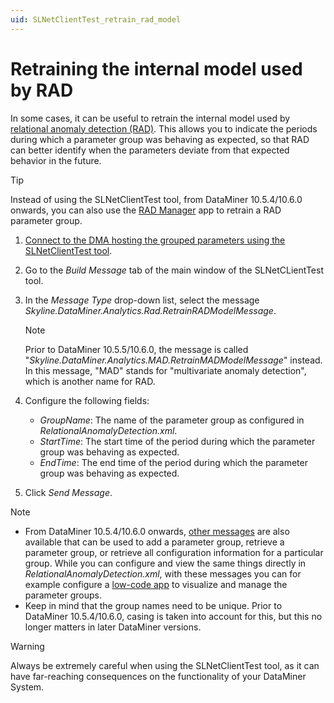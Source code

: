```yaml
---
uid: SLNetClientTest_retrain_rad_model
---
```


# Retraining the internal model used by RAD

In some cases, it can be useful to retrain the internal model used by [relational anomaly detection (RAD)](xref:Relational_anomaly_detection). This allows you to indicate the periods during which a parameter group was behaving as expected, so that RAD can better identify when the parameters deviate from that expected behavior in the future.

> [!TIP]
> Instead of using the SLNetClientTest tool, from DataMiner 10.5.4/10.6.0 onwards, you can also use the [RAD Manager](xref:RAD_manager#specifying-the-training-range) app to retrain a RAD parameter group.

1. [Connect to the DMA hosting the grouped parameters using the SLNetClientTest tool](xref:Connecting_to_a_DMA_with_the_SLNetClientTest_tool).

1. Go to the *Build Message* tab of the main window of the SLNetCLientTest tool.

1. In the *Message Type* drop-down list, select the message *Skyline.DataMiner.Analytics.Rad.RetrainRADModelMessage*.

   > [!NOTE]
   > Prior to DataMiner 10.5.5/10.6.0<!--RN 42480-->, the message is called "*Skyline.DataMiner.Analytics.MAD.RetrainMADModelMessage*" instead. In this message, "MAD" stands for "multivariate anomaly detection", which is another name for RAD.

1. Configure the following fields:

   - *GroupName*: The name of the parameter group as configured in *RelationalAnomalyDetection.xml*.
   - *StartTime*: The start time of the period during which the parameter group was behaving as expected.
   - *EndTime*: The end time of the period during which the parameter group was behaving as expected.

1. Click *Send Message*.

> [!NOTE]
>
> - From DataMiner 10.5.4/10.6.0 onwards, [other messages](xref:SLNetClientTest_managing_RAD_parameter_groups) are also available that can be used to add a parameter group, retrieve a parameter group, or retrieve all configuration information for a particular group. While you can configure and view the same things directly in *RelationalAnomalyDetection.xml*, with these messages you can for example configure a [low-code app](xref:Application_framework) to visualize and manage the parameter groups.<!-- RN 42181 -->
> - Keep in mind that the group names need to be unique. Prior to DataMiner 10.5.4/10.6.0, casing is taken into account for this, but this no longer matters in later DataMiner versions.<!-- RN 42276 -->

> [!WARNING]
> Always be extremely careful when using the SLNetClientTest tool, as it can have far-reaching consequences on the functionality of your DataMiner System.
